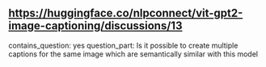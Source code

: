 ## https://huggingface.co/nlpconnect/vit-gpt2-image-captioning/discussions/13

contains_question: yes
question_part: Is it possible to create multiple captions for the same image which are semantically similar with this model